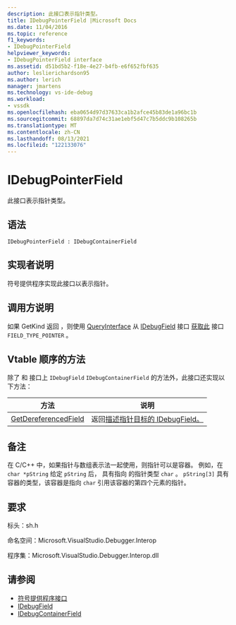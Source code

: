 ```yaml
---
description: 此接口表示指针类型。
title: IDebugPointerField |Microsoft Docs
ms.date: 11/04/2016
ms.topic: reference
f1_keywords:
- IDebugPointerField
helpviewer_keywords:
- IDebugPointerField interface
ms.assetid: d51bd5b2-f18e-4e27-b4fb-e6f652fbf635
author: leslierichardson95
ms.author: lerich
manager: jmartens
ms.technology: vs-ide-debug
ms.workload:
- vssdk
ms.openlocfilehash: eba0654d97d37633ca1b2afce45b83de1a96bc1b
ms.sourcegitcommit: 68897da7d74c31ae1ebf5d47c7b5ddc9b108265b
ms.translationtype: MT
ms.contentlocale: zh-CN
ms.lasthandoff: 08/13/2021
ms.locfileid: "122133076"
---
```

# <a name="idebugpointerfield"></a>IDebugPointerField
此接口表示指针类型。

## <a name="syntax"></a>语法

```
IDebugPointerField : IDebugContainerField
```

## <a name="notes-for-implementers"></a>实现者说明
 符号提供程序实现此接口以表示指针。

## <a name="notes-for-callers"></a>调用方说明
 如果 GetKind 返回 ，则使用 [QueryInterface](/cpp/atl/queryinterface) 从 [IDebugField](../../../extensibility/debugger/reference/idebugfield.md) 接口 [获取此](../../../extensibility/debugger/reference/idebugfield-getkind.md) 接口 `FIELD_TYPE_POINTER` 。

## <a name="methods-in-vtable-order"></a>Vtable 顺序的方法
 除了 和 接口上 `IDebugField` `IDebugContainerField` 的方法外，此接口还实现以下方法：

|方法|说明|
|------------|-----------------|
|[GetDereferencedField](../../../extensibility/debugger/reference/idebugpointerfield-getdereferencedfield.md)|返回[描述指针目标的 IDebugField。](../../../extensibility/debugger/reference/idebugfield.md)|

## <a name="remarks"></a>备注
 在 C/C++ 中，如果指针与数组表示法一起使用，则指针可以是容器。 例如，在 `char *pString` 给定 `pString` 后， 具有指向 的指针类型 `char` 。 `pString[3]` 具有容器的类型，该容器是指向 `char` 引用该容器的第四个元素的指针。

## <a name="requirements"></a>要求
 标头：sh.h

 命名空间：Microsoft.VisualStudio.Debugger.Interop

 程序集：Microsoft.VisualStudio.Debugger.Interop.dll

## <a name="see-also"></a>请参阅
- [符号提供程序接口](../../../extensibility/debugger/reference/symbol-provider-interfaces.md)
- [IDebugField](../../../extensibility/debugger/reference/idebugfield.md)
- [IDebugContainerField](../../../extensibility/debugger/reference/idebugcontainerfield.md)
